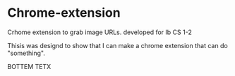 # Chrome-extension
Crhome extension to grab image URLs. developed for Ib CS 1-2

Thisis was designd to show that I can make a chrome extension that can do "something".

BOTTEM TETX
